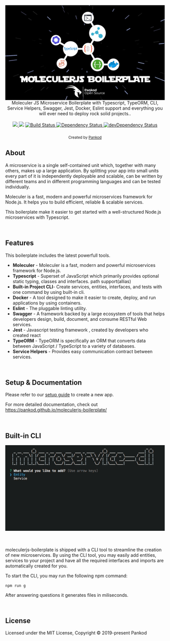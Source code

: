 <img src="moleculerjs-cover.png" alt="Moleculer JS Microservice Boilerplate with Typescript, TypeORM, CLI, Service Clients, Swagger, Jest, Docker, Eslint support and everything you will ever need to deploy rock solid projects." align="center" />

<br/>
<div align="center" >Moleculer JS Microservice Boilerplate with Typescript, TypeORM, CLI, Service Helpers, Swagger, Jest, Docker, Eslint support and everything you will ever need to deploy rock solid projects..
</div>
<br/>

<div align="center">
  <!-- CodeClimate -->
  <a href="https://codeclimate.com/github/pankod/moleculerjs-boilerplate/maintainability">
    <img src="https://api.codeclimate.com/v1/badges/077c02d5cb9ec7d8a654/maintainability" />
  </a>
  <!-- CodeCoverave -->
  <a href="https://codeclimate.com/github/pankod/moleculerjs-boilerplate/test_coverage"><img src="https://api.codeclimate.com/v1/badges/077c02d5cb9ec7d8a654/test_coverage" /></a>
  <!-- Build Status -->
  <a href="https://travis-ci.org/pankod/moleculerjs-boilerplate">
    <img src="https://travis-ci.org/pankod/moleculerjs-boilerplate.svg?branch=master" alt="Build Status" />
  </a>
  <!-- Dependency Status -->
  <a href="https://david-dm.org/pankod/moleculerjs-boilerplate">
    <img src="https://david-dm.org/pankod/moleculerjs-boilerplate.svg" alt="Dependency Status" />
  </a>
  <!-- devDependency Status -->
  <a href="https://david-dm.org/pankod/moleculerjs-boilerplate#info=devDependencies"> 
    <img src="https://david-dm.org/pankod/moleculerjs-boilerplate/dev-status.svg" alt="devDependency Status" />
  </a>
</div>

<br/>
<div align="center">
  <sub>Created by <a href="https://www.pankod.com">Pankod</a></sub>
</div>



## About

A microservice is a single self-contained unit which, together with many others, makes up a large application. By splitting your app into small units every part of it is independently deployable and scalable, can be written by different teams and in different programming languages and can be tested individually.

Moleculer is a fast, modern and powerful microservices framework for Node.js. It helps you to build efficient, reliable & scalable services.

This boilerplate make it easier to get started with a well-structured Node.js microservices with Typescript.

<br/>

## Features


This boilerplate includes the latest powerfull tools.

* **Moleculer** - Moleculer is a fast, modern and powerful microservices framework for Node.js.
* **Typescript** - Superset of JavaScript which primarily provides optional static typing, classes and interfaces. path support(allias)
* **Built-in Project CLI**- Create services, entities, interfaces, and tests with one command by using built-in cli.
* **Docker** - A tool designed to make it easier to create, deploy, and run applications by using containers.
* **Eslint** - The pluggable linting utility.
* **Swagger** - A framework backed by a large ecosystem of tools that helps developers design, build, document, and consume RESTful Web services.
* **Jest** - Javascript testing framework , created by developers who created react
* **TypeORM** - TypeORM is specifically an ORM that converts data between JavaScript / TypeScript to a variety of databases.
* **Service Helpers** - Provides easy communication contract between services.
<br/>


## Setup & Documentation

Please refer to our [setup guide](https://pankod.github.io/moleculerjs-boilerplate/docs/setup) to create a new app. 


For more detailed documentation, check out https://pankod.github.io/moleculerjs-boilerplate/

<br/>

## Built-in CLI


<div>
 <img width="600" src="./cli.gif" >
</div>
<br/>
<br/>

moleculerjs-boilerplate is shipped with a CLI tool to streamline the creation of new microservices. By using the CLI tool, you may easily add entities, services to your project and have all the required interfaces and imports are automatically created for you.
<br />

To start the CLI, you may run the following npm command:

```
npm run g
```


After answering questions it generates files in miliseconds.

<br/>

 
## License

Licensed under the MIT License, Copyright © 2019-present Pankod
